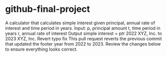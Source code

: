 # github-final-project
A calculator that calculates simple interest given principal, annual rate of interest and time period in years.
Input:
   p, principal amount
   t, time period in years
   r, annual rate of interest
Output
   simple interest = p*t*r
    2022 XYZ, Inc.
   to
  2023 XYZ, Inc. 
Revert typo fix
This pull request reverts the previous commit that updated the footer year from 2022 to 2023. Review the changes below to ensure everything looks correct.
